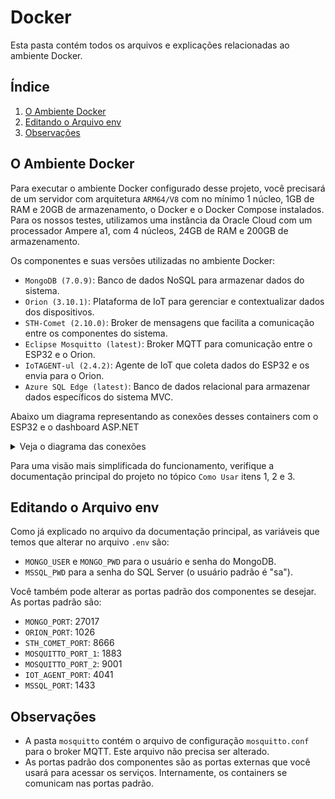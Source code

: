 # Docker

Esta pasta contém todos os arquivos e explicações relacionadas ao ambiente 
Docker.

## Índice

1. [O Ambiente Docker](#o-ambiente-docker)
2. [Editando o Arquivo env](#editando-o-arquivo-env)
3. [Observações](#observações)

## O Ambiente Docker

Para executar o ambiente Docker configurado desse projeto, você precisará de um 
servidor com arquitetura `ARM64/V8` com no mínimo 1 núcleo, 1GB de RAM e 20GB de 
armazenamento, o Docker e o Docker Compose instalados. Para os nossos testes, 
utilizamos uma instância da Oracle Cloud com um processador Ampere a1, com 4 
núcleos, 24GB de RAM e 200GB de armazenamento.

Os componentes e suas versões utilizadas no ambiente Docker:
- `MongoDB (7.0.9)`: Banco de dados NoSQL para armazenar dados do sistema.
- `Orion (3.10.1)`: Plataforma de IoT para gerenciar e contextualizar dados dos 
dispositivos.
- `STH-Comet (2.10.0)`: Broker de mensagens que facilita a comunicação entre os 
componentes do sistema.
- `Eclipse Mosquitto (latest)`: Broker MQTT para comunicação entre o ESP32 e o 
Orion.
- `IoTAGENT-ul (2.4.2)`: Agente de IoT que coleta dados do ESP32 e os envia 
para o Orion.
- `Azure SQL Edge (latest)`: Banco de dados relacional para armazenar dados 
específicos do sistema MVC.

Abaixo um diagrama representando as conexões desses containers com o ESP32 e o 
dashboard ASP.NET

<details>
<summary>Veja o diagrama das conexões</summary>

![Conexoes](../doc/Docker/Diagrama_dos_Containers.png)

</details>

Para uma visão mais simplificada do funcionamento, verifique a documentação 
principal do projeto no tópico `Como Usar` itens 1, 2 e 3.

## Editando o Arquivo env

Como já explicado no arquivo da documentação principal, as variáveis que temos 
que alterar no arquivo `.env` são:
- `MONGO_USER` e `MONGO_PWD` para o usuário e senha do MongoDB.
- `MSSQL_PWD` para a senha do SQL Server (o usuário padrão é "sa").

Você também pode alterar as portas padrão dos componentes se desejar. As portas 
padrão são:
- `MONGO_PORT`: 27017
- `ORION_PORT`: 1026
- `STH_COMET_PORT`: 8666
- `MOSQUITTO_PORT_1`: 1883
- `MOSQUITTO_PORT_2`: 9001
- `IOT_AGENT_PORT`: 4041
- `MSSQL_PORT`: 1433

## Observações

- A pasta `mosquitto` contém o arquivo de configuração `mosquitto.conf` para o 
broker MQTT. Este arquivo não precisa ser alterado.
- As portas padrão dos componentes são as portas externas que você usará para 
acessar os serviços. Internamente, os containers se comunicam nas portas padrão.
